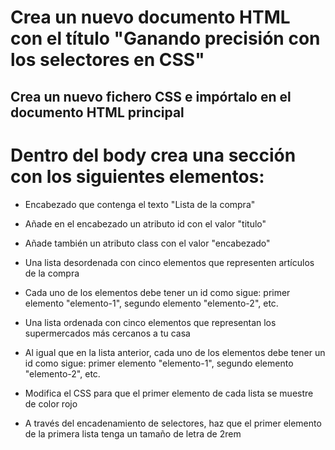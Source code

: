 # Crea un nuevo documento HTML con el título "Ganando precisión con los selectores en CSS"

## Crea un nuevo fichero CSS e impórtalo en el documento HTML principal

# Dentro del body crea una sección con los siguientes elementos:

- Encabezado que contenga el texto "Lista de la compra"

- Añade en el encabezado un atributo id con el valor "titulo"

- Añade también un atributo class con el valor "encabezado"

- Una lista desordenada con cinco elementos que representen artículos de la compra

- Cada uno de los elementos debe tener un id como sigue: primer elemento "elemento-1", segundo elemento "elemento-2", etc.

- Una lista ordenada con cinco elementos que representan los supermercados más cercanos a tu casa

- Al igual que en la lista anterior, cada uno de los elementos debe tener un id como sigue: primer elemento "elemento-1", segundo elemento "elemento-2", etc.

- Modifica el CSS para que el primer elemento de cada lista se muestre de color rojo

- A través del encadenamiento de selectores, haz que el primer elemento de la primera lista tenga un tamaño de letra de 2rem